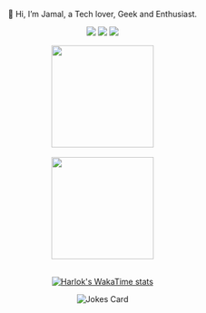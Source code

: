 
<div align="center">
  
👋 Hi, I’m Jamal, a Tech lover, Geek and Enthusiast.
</br>

[![](https://img.shields.io/badge/instagram-12100E?style=for-the-badge&logo=instagram)](https://www.instagram.com/capt_jay98/)
[![](https://img.shields.io/badge/twitter-%230077B5.svg?style=for-the-badge&logo=twitter)](https://mobile.twitter.com/capt_jay98)
[![](https://img.shields.io/badge/Spotify-1ED760?style=for-the-badge&logo=spotify&logoColor=white)](https://open.spotify.com/user/9fseiifs91xr5x6widc4by28o)


<a href="https://github.com/anuraghazra/convoychat">
  <img height="180px" align="center" src="https://github-readme-stats.vercel.app/api/top-langs/?username=captjay98&theme=github_dark&layout=compact&hide=Assembly,Powershell&langs_count=10" />
</a>

</br>
</br>

<a href="https://git.io/streak-stats">
  <img height="180px" align="center" src="https://github-readme-streak-stats.herokuapp.com/?user=captjay98&theme=github_dark&layout=compact" />
</a>

</br>
</br>

[![Harlok's WakaTime stats](https://github-readme-stats.vercel.app/api/wakatime?username=captjay98&theme=github_dark&layout=compact)](https://github.com/anuraghazra/github-readme-stats)

![Jokes Card](https://readme-jokes.vercel.app/api)
</div>


<!--<a href="https://github.com/anuraghazra/github-readme-stats">
  <img height="180px" align="center" src="https://github-readme-stats.vercel.app/api?username=captjay98&theme=github_dark&layout=compact" />
</a>
&exclude_repo=alx-higher_level_programming,AirBnB_clone_v3
<img height=50 src="https://cdn.jsdelivr.net/gh/devicons/devicon/icons/c/c-original.svg"/>
<img height=50 src="https://cdn.jsdelivr.net/gh/devicons/devicon/icons/python/python-original.svg"/>
<img height=50 src="https://cdn.jsdelivr.net/gh/devicons/devicon/icons/php/php-plain.svg"/>
<img height=50 src="https://cdn.jsdelivr.net/gh/devicons/devicon/icons/javascript/javascript-original.svg"/>
 <img height=50 src="https://cdn.jsdelivr.net/gh/devicons/devicon/icons/mysql/mysql-original.svg" />
  </br>
  </br>
<img height=50 src="https://cdn.jsdelivr.net/gh/devicons/devicon/icons/django/django-plain.svg"/>
<img height=50 src="https://cdn.jsdelivr.net/gh/devicons/devicon/icons/laravel/laravel-original.svg"/>
<img height=50 src="https://cdn.jsdelivr.net/gh/devicons/devicon/icons/nodejs/nodejs-original.svg"/>
<img height=50 src="https://cdn.jsdelivr.net/gh/devicons/devicon/icons/mongodb/mongodb-original.svg"/>
<img height=50 src="https://cdn.jsdelivr.net/gh/devicons/devicon/icons/postgresql/postgresql-plain.svg" />
</br>
</br>
<img height=50 src="https://cdn.jsdelivr.net/gh/devicons/devicon/icons/html5/html5-original.svg"/>
<img height=50 src="https://cdn.jsdelivr.net/gh/devicons/devicon/icons/css3/css3-original.svg"/>
<img height=50 src="https://cdn.jsdelivr.net/gh/devicons/devicon/icons/react/react-original.svg"/>
<img height=50 src="https://cdn.jsdelivr.net/gh/devicons/devicon/icons/nextjs/nextjs-original.svg"/>
<img height=50 src="https://cdn.jsdelivr.net/gh/devicons/devicon/icons/vuejs/vuejs-original.svg"/>
</br>
</br>
<img height=50 src="https://cdn.jsdelivr.net/gh/devicons/devicon/icons/git/git-plain.svg"/>
<img height=50 src="https://cdn.jsdelivr.net/gh/devicons/devicon/icons/bash/bash-original.svg"/>
<img height=50 src="https://cdn.jsdelivr.net/gh/devicons/devicon/icons/linux/linux-original.svg"/>
<img height=50 src="https://cdn.jsdelivr.net/gh/devicons/devicon/icons/vim/vim-original.svg"/>
<img height=50 src="https://cdn.jsdelivr.net/gh/devicons/devicon/icons/docker/docker-original.svg"/>
</br>
</br>
--!>
